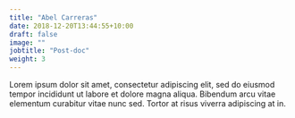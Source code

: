 ```yaml
---
title: "Abel Carreras"
date: 2018-12-20T13:44:55+10:00
draft: false
image: ""
jobtitle: "Post-doc"
weight: 3
---
```


Lorem ipsum dolor sit amet, consectetur adipiscing elit, sed do eiusmod tempor incididunt ut labore et dolore magna aliqua. Bibendum arcu vitae elementum curabitur vitae nunc sed. Tortor at risus viverra adipiscing at in.
